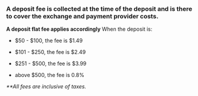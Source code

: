 ### A deposit fee is collected at the time of the deposit and is there to cover the exchange and payment provider costs.

**A deposit flat fee applies accordingly**
When the deposit is:

- $50 - $100, the fee is \$1.49

- $101 - $250, the fee is \$2.49

- $251 - $500, the fee is \$3.99

- above $500, the fee is 0.8%

_\**All fees are inclusive of taxes._
